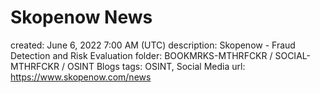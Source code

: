 # Skopenow News

created: June 6, 2022 7:00 AM (UTC)
description: Skopenow - Fraud Detection and Risk Evaluation
folder: BOOKMRKS-MTHRFCKR / SOCIAL-MTHRFCKR / OSINT Blogs
tags: OSINT, Social Media
url: https://www.skopenow.com/news